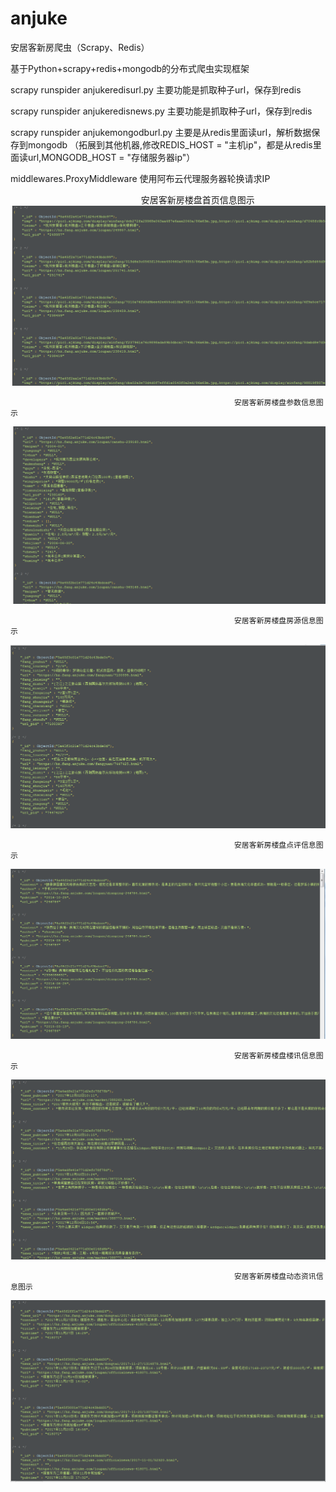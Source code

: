 # anjuke
安居客新房爬虫（Scrapy、Redis）

基于Python+scrapy+redis+mongodb的分布式爬虫实现框架

scrapy runspider anjukeredisurl.py  主要功能是抓取种子url，保存到redis

scrapy runspider anjukeredisnews.py 主要功能是抓取种子url，保存到redis

scrapy runspider anjukemongodburl.py  主要是从redis里面读url，解析数据保存到mongodb （拓展到其他机器,修改REDIS_HOST = "主机ip"，都是从redis里面读url,MONGODB_HOST = "存储服务器ip"）

middlewares.ProxyMiddleware  使用阿布云代理服务器轮换请求IP 

                                                      安居客新房楼盘首页信息图示
![安居客新房楼盘首页信息](https://github.com/renqian520/anjuke/blob/master/%E5%AE%89%E5%B1%85%E5%AE%A2%E6%96%B0%E6%88%BF%E6%A5%BC%E7%9B%98%E9%A6%96%E9%A1%B5%E4%BF%A1%E6%81%AF.jpg)                                             

                                                      安居客新房楼盘参数信息图示
![安居客新房楼盘参数信息](https://github.com/renqian520/anjuke/blob/master/%E5%AE%89%E5%B1%85%E5%AE%A2%E6%96%B0%E6%88%BF%E6%A5%BC%E7%9B%98%E5%8F%82%E6%95%B0%E4%BF%A1%E6%81%AF.jpg)

                                                      安居客新房楼盘房源信息图示
![安居客新房楼盘房源信息](https://github.com/renqian520/anjuke/blob/master/%E5%AE%89%E5%B1%85%E5%AE%A2%E6%96%B0%E6%88%BF%E6%A5%BC%E7%9B%98%E6%88%BF%E6%BA%90%E4%BF%A1%E6%81%AF.jpg)

                                                      安居客新房楼盘点评信息图示
![安居客新房楼盘点评信息](https://github.com/renqian520/anjuke/blob/master/%E5%AE%89%E5%B1%85%E5%AE%A2%E6%96%B0%E6%88%BF%E6%A5%BC%E7%9B%98%E7%82%B9%E8%AF%84%E4%BF%A1%E6%81%AF.jpg)

                                                      安居客新房楼盘楼讯信息图示
![安居客新房楼盘楼讯信息](https://github.com/renqian520/anjuke/blob/master/%E5%AE%89%E5%B1%85%E5%AE%A2%E6%96%B0%E6%88%BF%E6%A5%BC%E7%9B%98%E6%A5%BC%E8%AE%AF%E4%BF%A1%E6%81%AF.jpg)

                                                      安居客新房楼盘动态资讯信息图示
![安居客新房楼盘动态资讯信息](https://github.com/renqian520/anjuke/blob/master/%E5%AE%89%E5%B1%85%E5%AE%A2%E6%96%B0%E6%88%BF%E6%A5%BC%E7%9B%98%E5%8A%A8%E6%80%81%E8%B5%84%E8%AE%AF%E4%BF%A1%E6%81%AF.jpg)
